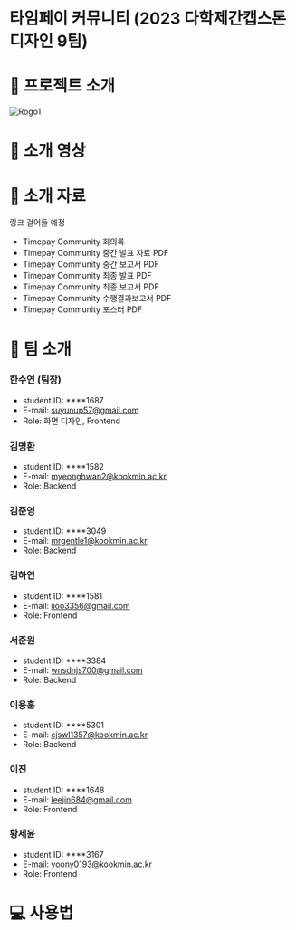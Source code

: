 # 타임페이 커뮤니티 (2023 다학제간캡스톤디자인 9팀)

# :loudspeaker: 프로젝트 소개
![Rogo1](https://user-images.githubusercontent.com/54920331/228437271-e60bb141-a33e-4dba-877f-504ced3551d6.png)




# :movie_camera: 소개 영상    

# :paperclip: 소개 자료

링크 걸어둘 예정   
- Timepay Community 회의록 
- Timepay Community 중간 발표 자료 PDF
- Timepay Community 중간 보고서 PDF
- Timepay Community 최종 발표 PDF
- Timepay Community 최종 보고서 PDF
- Timepay Community 수행결과보고서 PDF
- Timepay Community 포스터 PDF



# :runner: 팀 소개
### 한수연 (팀장)
- student ID: ****1687
- E-mail: suyunup57@gmail.com
- Role: 화면 디자인, Frontend

### 김명환
- student ID: ****1582
- E-mail: myeonghwan2@kookmin.ac.kr
- Role: Backend

### 김준영
- student ID: ****3049
- E-mail: mrgentle1@kookmin.ac.kr
- Role: Backend

### 김하연
- student ID: ****1581
- E-mail: iioo3356@gmail.com
- Role: Frontend

### 서준원
- student ID: ****3384
- E-mail: wnsdnjs700@gmail.com
- Role: Backend

### 이용훈
- student ID: ****5301
- E-mail: cjswl1357@kookmin.ac.kr
- Role: Backend

### 이진
- student ID: ****1648
- E-mail: leejin684@gmail.com
- Role: Frontend

### 황세윤
- student ID: ****3167
- E-mail: yoony0193@kookmin.ac.kr
- Role: Frontend

# :computer: 사용법





